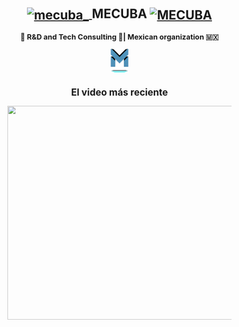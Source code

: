 
<div>
  <h1 align="center"><a href="https://www.instagram.com/mecuba_/?hl=es" target="blank"><img align="center" src="https://raw.githubusercontent.com/rahuldkjain/github-profile-readme-generator/master/src/images/icons/Social/instagram.svg" alt="mecuba_" height="30" width="40"> </a> MECUBA <a href="https://www.youtube.com/c/MECUBA" target="blank"><img align="center" src="https://raw.githubusercontent.com/rahuldkjain/github-profile-readme-generator/master/src/images/icons/Social/youtube.svg" alt="MECUBA" height="30" width="40"><a/> </h1>
</div>

<h3 align="center"> 🤖 R&D and Tech Consulting 🤖</a>| Mexican organization 🇲🇽 </h3>
  
<p align="center">
  <a title="Mecuba" href="https://www.youtube.com/c/MECUBA"><img src="https://raw.githubusercontent.com/Ajelandro19/Ajelandro19/main/M.png" alt="Mecuba" width="8%" /></a>
<p>

 <h2 align="center">El video más reciente <br></h2>
  

<p align="center">
  <a href="https://www.youtube.com/watch?v=KvV8oLDAyog"><img width="854" height="480" src="https://img.youtube.com/vi/KvV8oLDAyog/0.jpg"></a>
</p>
